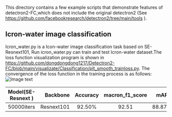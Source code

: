 
This directory contains a few example scripts that demonstrate features of detectron2-FC,which does not include the original detectron2 (See https://github.com/facebookresearch/detectron2/tree/main/tools ).

## Icron-water image classification
Icron_water.py is a Icon-water image classification task based on SE-Resnext101, Run icron_water.py can train and test Icron-water dataset.The loss function visualization program is shown in https://github.com/dongdongdong1217/Detectron2-FC/blob/main/visualizate/Classification/plt_smooth_trainloss.py. The convergence of the loss function in the training process is as follows:
![Image text](https://github.com/dongdongdong1217/Detectron2-FC/blob/main/visualizate/Visualization-diagram/Classification/Icron-water_trainloss.png)

| Model(SE-Resnext )  | Backbone    | Accuracy  | macron_f1_score | mAP |
| --------  | -----:   | :----: | :----: | :----: |
| 50000iters | Resnext101     |   92.50%    |  92.51 | 88.87% |
